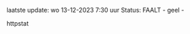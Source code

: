 laatste update: 
wo 13-12-2023  7:30   uur 
Status: FAALT - geel - 
<div class="service Y">httpstat</div>